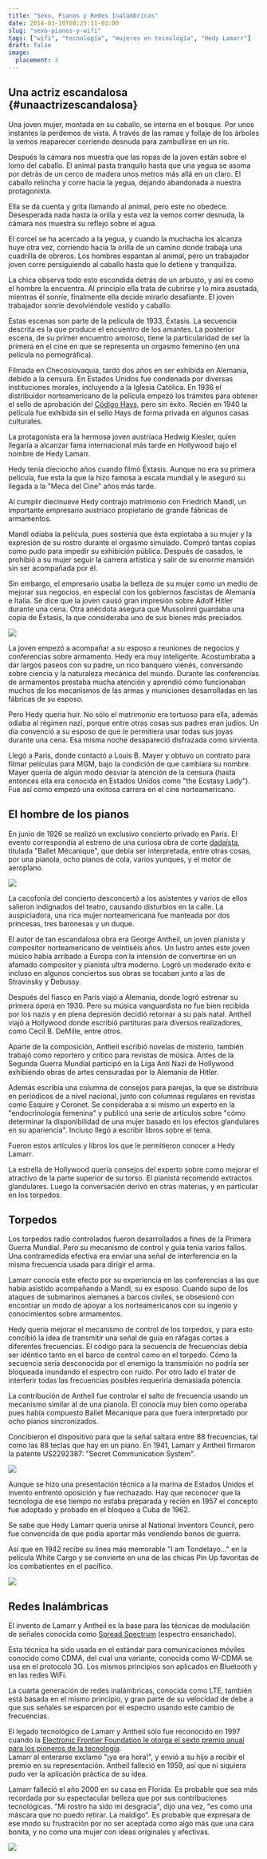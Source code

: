 ```yaml
---
title: "Sexo, Pianos y Redes Inalámbricas"
date: 2014-03-10T08:25:11-03:00
slug: "sexo-pianos-y-wifi"
tags: ["wifi", "tecnología", "mujeres en tecnología", "Hedy Lamarr"]
draft: false
image:
  placement: 3
---
```


Una actriz escandalosa {#unaactrizescandalosa}
----------------------

Una joven mujer, montada en su caballo, se interna en el bosque. Por
unos instantes la perdemos de vista. A través de las ramas y follaje de
los árboles la vemos reaparecer corriendo desnuda para zambullirse en un
río.

Después la cámara nos muestra que las ropas de la joven están sobre el
lomo del caballo. El animal pasta tranquilo hasta que una yegua se asoma
por detrás de un cerco de madera unos metros más allá en un claro. El
caballo relincha y corre hacia la yegua, dejando abandonada a nuestra
protagonista.

Ella se da cuenta y grita llamando al animal, pero este no obedece.
Desesperada nada hasta la orilla y esta vez la vemos correr desnuda, la
cámara nos muestra su reflejo sobre el agua.

El corcel se ha acercado a la yegua, y cuando la muchacha los alcanza
huye otra vez, corriendo hacia la orilla de un camino donde trabaja una
cuadrilla de obreros. Los hombres espantan al animal, pero un trabajador
joven corre persiguiendo al caballo hasta que lo detiene y tranquiliza.

La chica observa todo esto escondida detrás de un arbusto, y así es como
el hombre la encuentra. Al principio ella trata de cubrirse y lo mira
asustada, mientras él sonríe, finalmente ella decide mirarlo desafiante.
El joven trabajador sonríe devolviéndole vestido y caballo.

Estas escenas son parte de la película de 1933, Éxtasis. La secuencia
descrita es la que produce el encuentro de los amantes. La posterior
escena, de su primer encuentro amoroso, tiene la particularidad de ser
la primera en el cine en que se representa un orgasmo femenino (en una
película no pornográfica).

Filmada en Checoslovaquia, tardó dos años en ser exhibida en Alemania,
debido a la censura. En Estados Unidos fue condenada por diversas
instituciones morales, incluyendo a la Iglesia Católica. En 1936 el
distribuidor norteamericano de la película empezó los trámites para
obtener el sello de aprobación del [Código Hays](http://en.wikipedia.org/wiki/Hays_code), pero sin éxito. Recién en
1940 la película fue exhibida sin el sello Hays de forma privada en
algunos casas culturales.

La protagonista era la hermosa joven austriaca Hedwig Kiesler, quien
llegaría a alcanzar fama internacional más tarde en Hollywood bajo el
nombre de Hedy Lamarr.

Hedy tenía dieciocho años cuando filmó Éxtasis. Aunque no era su primera
película, fue esta la que la hizo famosa a escala mundial y le aseguró
su llegada a la "Meca del Cine" años más tarde.

Al cumplir diecinueve Hedy contrajo matrimonio con Friedrich Mandl, un
importante empresario austriaco propietario de grande fábricas de
armamentos.

Mandl odiaba la película, pues sostenía que ésta explotaba a su mujer y
la expresión de su rostro durante el orgasmo simulado. Compró tantas
copias como pudo para impedir su exhibición pública. Después de casados,
le prohibió a su mujer seguir la carrera artística y salir de su enorme
mansión sin ser acompañada por él.

Sin embargo, el empresario usaba la belleza de su mujer como un medio de
mejorar sus negocios, en especial con los gobiernos fascistas de
Alemania e Italia. Se dice que la joven causó gran impresión sobre Adolf
Hitler durante una cena. Otra anécdota asegura que Mussolinni guardaba
una copia de Éxtasis, la que consideraba uno de sus bienes más
preciados.

![](hedy_lamarr2.jpg)

La joven empezó a acompañar a su esposo a reuniones de negocios y
conferencias sobre armamento. Hedy era muy inteligente. Acostumbraba a
dar largos paseos con su padre, un rico banquero vienés, conversando
sobre ciencia y la naturaleza mecánica del mundo. Durante las
conferencias de armamentos prestaba mucha atención y aprendió cómo
funcionaban muchos de los mecanismos de las armas y municiones
desarrolladas en las fábricas de su esposo.

Pero Hedy quería huir. No sólo el matrimonio era tortuoso para ella,
además odiaba al régimen nazi, porque entre otras cosas sus padres eran
judios. Un día convenció a su esposo de que le permitiera usar todas sus
joyas durante una cena. Esa misma noche desapareció disfrazada como
sirvienta.

Llegó a Paris, donde contactó a Louis B. Mayer y obtuvo un contrato para
filmar películas para MGM, bajo la condición de que cambiara su nombre.
Mayer quería de algún modo desviar la atención de la censura (hasta
entonces ella era conocida en Estados Unidos como "the Ecstasy Lady").
Fue así como empezó una exitosa carrera en el cine norteamericano.

El hombre de los pianos
-----------------------

En junio de 1926 se realizó un exclusivo concierto privado en Paris. El
evento correspondía al estreno de una curiosa obra de corte
[dadaísta](http://es.wikipedia.org/wiki/Dada%C3%ADsmo), titulada
"Ballet Mécanique", que debía ser interpretada, entre otras cosas, por
una pianola, ocho pianos de cola, varios yunques, y el motor de
aeroplano.

![](georgantheil.jpg)

La cacofonía del concierto desconcertó a los asistentes y varios de
ellos salieron indignados del teatro, causando disturbios en la calle.
La auspiciadora, una rica mujer norteamericana fue manteada por dos
princesas, tres baronesas y un duque.

El autor de tan escandalosa obra era George Antheil, un joven pianista y
compositor norteamericano de veintiséis años. Un lustro antes este joven
músico había arribado a Europa con la intensión de convertirse en un
afamado compositor y pianista ultra moderno. Logró un moderado éxito e
incluso en algunos conciertos sus obras se tocaban junto a las de
Stravinsky y Debussy.

Después del fiasco en Paris viajó a Alemania, donde logró estrenar su
primera ópera en 1930. Pero su música vanguardista no fue bien recibida
por los nazis y en plena depresión decidió retornar a su país natal.
Antheil viajó a Hollywood donde escribió partituras para diversos
realizadores, como Cecil B. DeMille, entre otros.

Aparte de la composición, Antheil escribió novelas de misterio, también
trabajó como reportero y crítico para revistas de música. Antes de la
Segunda Guerra Mundial participó en la Liga Anti Nazi de Hollywood
exhibiendo obras de artes censuradas por la Alemania de Hitler.

Además escribía una columna de consejos para parejas, la que se
distribuía en periódicos de a nivel nacional, junto con columnas
regulares en revistas como Esquire y Coronet. Se consideraba a si mismo
un experto en la "endocrinología femenina" y publicó una serie de
artículos sobre "cómo determinar la disponibilidad de una mujer basado
en los efectos glandulares en su apariencia". Incluso llegó a escribir
libros sobre el tema.

Fueron estos artículos y libros los que le permitieron conocer a Hedy
Lamarr.

La estrella de Hollywood quería consejos del experto sobre como mejorar
el atractivo de la parte superior de su torso. El pianista recomendó
extractos glandulares. Luego la conversación derivó en otras materias, y
en particular en los torpedos.

Torpedos
--------

Los torpedos radio controlados fueron desarrollados a fines de la
Primera Guerra Mundial. Pero su mecanismo de control y guía tenía varios
fallos. Una contramedida efectiva era enviar una señal de interferencia
en la misma frecuencia usada para dirigir el arma.

Lamarr conocía este efecto por su experiencia en las conferencias a las
que había asistido acompañando a Mandl, su ex esposo. Cuando supo de los
ataques de submarinos alemanes a barcos civiles, se obsesionó con
encontrar un modo de apoyar a los norteamericanos con su ingenio y
conocimientos sobre armamentos.

Hedy quería mejorar el mecanismo de control de los torpedos, y para esto
concibió la idea de transmitir una señal de guía en ráfagas cortas a
diferentes frecuencias. El código para la secuencia de frecuencias debía
ser idéntico tanto en el barco de control como en el torpedo. Cómo la
secuencia sería desconocida por el enemigo la transmisión no podría ser
bloqueada inundando el espectro con ruido. Por otro lado el tratar de
interferir todas las frecuencias posibles requeriría demasiada potencia.

La contribución de Antheil fue controlar el salto de frecuencia usando
un mecanismo similar al de una pianola. El conocía muy bien como operaba
pues había compuesto Ballet Mécanique para que fuera interpretado por
ocho pianos sincronizados.

Concibieron el dispositivo para que la señal saltara entre 88
frecuencias, tal como las 88 teclas que hay en un piano. En 1941, Lamarr
y Antheil firmaron la patente US2292387: "Secret Communication
System".

![](patent_hedylamar.gif)

Aunque se hizo una presentación técnica a la marina de Estados Unidos el
invento enfrentó oposición y fue rechazado. Hay que reconocer que la
tecnología de ese tiempo no estaba preparada y recién en 1957 el
concepto fue adoptado y probado en el bloqueo a Cuba de 1962.

Se sabe que Hedy Lamarr quería unirse al National Inventors Council,
pero fue convencida de que podía aportar más vendiendo bonos de guerra.

Así que en 1942 recibe su linea más memorable "I am Tondelayo\..." en
la película White Cargo y se convierte en una de las chicas Pin Up
favoritas de los combatientes en el pacífico.

![](tondelayo.jpg)

Redes Inalámbricas
------------------

El invento de Lamarr y Antheil es la base para las técnicas de
modulación de señales conocida como [Spread
Spectrum](http://en.wikipedia.org/wiki/Spread_spectrum) (espectro
ensanchado).

Esta técnica ha sido usada en el estándar para comunicaciones móviles
conocido como CDMA, del cual una variante, conocida como W-CDMA se usa
en el protocolo 3G. Los mismos principios son aplicados en Bluetooth y
en las redes WiFi.

La cuarta generación de redes inalámbricas, conocida como LTE, también
está basada en el mismo principio, y gran parte de su velocidad de debe
a que sus señales se esparcen por el espectro usando este cambio de
frecuencias.

El legado tecnológico de Lamarr y Antheil sólo fue reconocido en 1997
cuando la [Electronic Frontier Foundation le otorga el sexto premio
anual para los pioneros de la
tecnología](https://w2.eff.org/awards/pioneer/1997.php).\
Lamarr al enterarse exclamó "¡ya era hora!", y envió a su hijo a
recibir el premio en su representación. Antheil falleció en 1959, así
que ni siquiera pudo ver la aplicación práctica de su idea.

Lamarr falleció el año 2000 en su casa en Florida. Es probable que sea
más recordada por su espectacular belleza que por sus contribuciones
tecnológicas. "Mi rostro ha sido mi desgracia", dijo una vez, "es
como una máscara que no puedo retirar. La maldigo". Es probable que
expresara de ese modo su frustración por no ser aceptada como algo más
que una cara bonita, y no como una mujer con ideas originales y
efectivas.

![](HedyLamarrSombrero.jpg)
